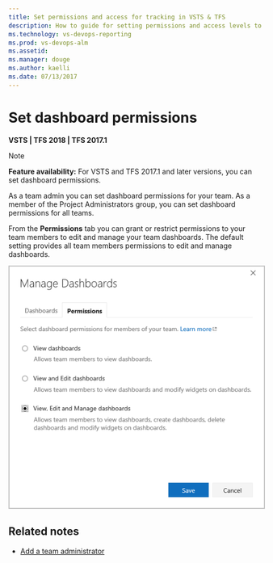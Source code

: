 ```yaml
---
title: Set permissions and access for tracking in VSTS & TFS
description: How to guide for setting permissions and access levels to support work tracking tasks (Visual Studio Team Services and Team Foundation Server)
ms.technology: vs-devops-reporting
ms.prod: vs-devops-alm
ms.assetid: 
ms.manager: douge
ms.author: kaelli
ms.date: 07/13/2017
---
```


<a id="set-permissions">  </a>
# Set dashboard permissions    

**VSTS | TFS 2018 | TFS 2017.1**

>[!NOTE]  
>**Feature availability:**  For VSTS and TFS 2017.1 and later versions, you can set dashboard permissions. 

As a team admin you can set dashboard permissions for your team. As a member of the Project Administrators group, you can set dashboard permissions for all teams.  

From the **Permissions** tab you can grant or restrict permissions to your team members to edit and manage your team dashboards. The default setting provides all team members permissions to edit and manage dashboards.  
 
<img src="_img/dashboards-permissions.png" alt="Manage dashboards - permissions" style="border: 2px solid #C3C3C3;" /> 

## Related notes

- [Add a team administrator](../work/scale/add-team-administrator.md)
 